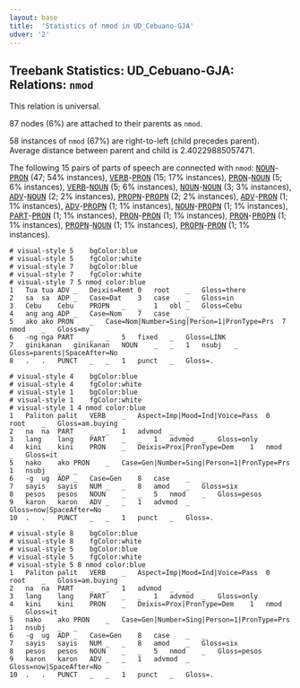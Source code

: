 ```yaml
---
layout: base
title:  'Statistics of nmod in UD_Cebuano-GJA'
udver: '2'
---
```


## Treebank Statistics: UD_Cebuano-GJA: Relations: `nmod`

This relation is universal.

87 nodes (6%) are attached to their parents as `nmod`.

58 instances of `nmod` (67%) are right-to-left (child precedes parent).
Average distance between parent and child is 2.40229885057471.

The following 15 pairs of parts of speech are connected with `nmod`: <tt><a href="ceb_gja-pos-NOUN.html">NOUN</a></tt>-<tt><a href="ceb_gja-pos-PRON.html">PRON</a></tt> (47; 54% instances), <tt><a href="ceb_gja-pos-VERB.html">VERB</a></tt>-<tt><a href="ceb_gja-pos-PRON.html">PRON</a></tt> (15; 17% instances), <tt><a href="ceb_gja-pos-PRON.html">PRON</a></tt>-<tt><a href="ceb_gja-pos-NOUN.html">NOUN</a></tt> (5; 6% instances), <tt><a href="ceb_gja-pos-VERB.html">VERB</a></tt>-<tt><a href="ceb_gja-pos-NOUN.html">NOUN</a></tt> (5; 6% instances), <tt><a href="ceb_gja-pos-NOUN.html">NOUN</a></tt>-<tt><a href="ceb_gja-pos-NOUN.html">NOUN</a></tt> (3; 3% instances), <tt><a href="ceb_gja-pos-ADV.html">ADV</a></tt>-<tt><a href="ceb_gja-pos-NOUN.html">NOUN</a></tt> (2; 2% instances), <tt><a href="ceb_gja-pos-PROPN.html">PROPN</a></tt>-<tt><a href="ceb_gja-pos-PROPN.html">PROPN</a></tt> (2; 2% instances), <tt><a href="ceb_gja-pos-ADV.html">ADV</a></tt>-<tt><a href="ceb_gja-pos-PRON.html">PRON</a></tt> (1; 1% instances), <tt><a href="ceb_gja-pos-ADV.html">ADV</a></tt>-<tt><a href="ceb_gja-pos-PROPN.html">PROPN</a></tt> (1; 1% instances), <tt><a href="ceb_gja-pos-NOUN.html">NOUN</a></tt>-<tt><a href="ceb_gja-pos-PROPN.html">PROPN</a></tt> (1; 1% instances), <tt><a href="ceb_gja-pos-PART.html">PART</a></tt>-<tt><a href="ceb_gja-pos-PRON.html">PRON</a></tt> (1; 1% instances), <tt><a href="ceb_gja-pos-PRON.html">PRON</a></tt>-<tt><a href="ceb_gja-pos-PRON.html">PRON</a></tt> (1; 1% instances), <tt><a href="ceb_gja-pos-PRON.html">PRON</a></tt>-<tt><a href="ceb_gja-pos-PROPN.html">PROPN</a></tt> (1; 1% instances), <tt><a href="ceb_gja-pos-PROPN.html">PROPN</a></tt>-<tt><a href="ceb_gja-pos-NOUN.html">NOUN</a></tt> (1; 1% instances), <tt><a href="ceb_gja-pos-PROPN.html">PROPN</a></tt>-<tt><a href="ceb_gja-pos-PRON.html">PRON</a></tt> (1; 1% instances).


~~~ conllu
# visual-style 5	bgColor:blue
# visual-style 5	fgColor:white
# visual-style 7	bgColor:blue
# visual-style 7	fgColor:white
# visual-style 7 5 nmod	color:blue
1	Tua	tua	ADV	_	Deixis=Remt	0	root	_	Gloss=there
2	sa	sa	ADP	_	Case=Dat	3	case	_	Gloss=in
3	Cebu	Cebu	PROPN	_	_	1	obl	_	Gloss=Cebu
4	ang	ang	ADP	_	Case=Nom	7	case	_	_
5	ako	ako	PRON	_	Case=Nom|Number=Sing|Person=1|PronType=Prs	7	nmod	_	Gloss=my
6	-ng	nga	PART	_	_	5	fixed	_	Gloss=LINK
7	ginikanan	ginikanan	NOUN	_	_	1	nsubj	_	Gloss=parents|SpaceAfter=No
8	.	.	PUNCT	_	_	1	punct	_	Gloss=.

~~~


~~~ conllu
# visual-style 4	bgColor:blue
# visual-style 4	fgColor:white
# visual-style 1	bgColor:blue
# visual-style 1	fgColor:white
# visual-style 1 4 nmod	color:blue
1	Paliton	palit	VERB	_	Aspect=Imp|Mood=Ind|Voice=Pass	0	root	_	Gloss=am.buying
2	na	na	PART	_	_	1	advmod	_	_
3	lang	lang	PART	_	_	1	advmod	_	Gloss=only
4	kini	kini	PRON	_	Deixis=Prox|PronType=Dem	1	nmod	_	Gloss=it
5	nako	ako	PRON	_	Case=Gen|Number=Sing|Person=1|PronType=Prs	1	nsubj	_	_
6	-g	ug	ADP	_	Case=Gen	8	case	_	_
7	sayis	sayis	NUM	_	_	8	amod	_	Gloss=six
8	pesos	pesos	NOUN	_	_	5	nmod	_	Gloss=pesos
9	karon	karon	ADV	_	_	1	advmod	_	Gloss=now|SpaceAfter=No
10	.	.	PUNCT	_	_	1	punct	_	Gloss=.

~~~


~~~ conllu
# visual-style 8	bgColor:blue
# visual-style 8	fgColor:white
# visual-style 5	bgColor:blue
# visual-style 5	fgColor:white
# visual-style 5 8 nmod	color:blue
1	Paliton	palit	VERB	_	Aspect=Imp|Mood=Ind|Voice=Pass	0	root	_	Gloss=am.buying
2	na	na	PART	_	_	1	advmod	_	_
3	lang	lang	PART	_	_	1	advmod	_	Gloss=only
4	kini	kini	PRON	_	Deixis=Prox|PronType=Dem	1	nmod	_	Gloss=it
5	nako	ako	PRON	_	Case=Gen|Number=Sing|Person=1|PronType=Prs	1	nsubj	_	_
6	-g	ug	ADP	_	Case=Gen	8	case	_	_
7	sayis	sayis	NUM	_	_	8	amod	_	Gloss=six
8	pesos	pesos	NOUN	_	_	5	nmod	_	Gloss=pesos
9	karon	karon	ADV	_	_	1	advmod	_	Gloss=now|SpaceAfter=No
10	.	.	PUNCT	_	_	1	punct	_	Gloss=.

~~~


